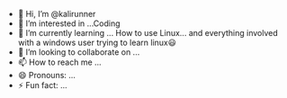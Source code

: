 - 👋 Hi, I’m @kalirunner
- 👀 I’m interested in ...Coding
- 🌱 I’m currently learning ... How to use Linux... and everything involved with a windows user trying to learn linux😃
- 💞️ I’m looking to collaborate on ...
- 📫 How to reach me ...
- 😄 Pronouns: ...
- ⚡ Fun fact: ...

<!---
kalirunner/kalirunner is a ✨ special ✨ repository because its `README.md` (this file) appears on your GitHub profile.
You can click the Preview link to take a look at your changes.
--->
